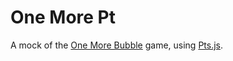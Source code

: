 # One More Pt
A mock of the [One More Bubble](https://play.google.com/store/apps/details?id=com.riftergames.onemorebubble&hl=en) game, using [Pts.js](https://ptsjs.org/).